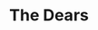 ---
title: "The Dears"
summary: "The Dears are a Canadian indie rock band from Montreal, Quebec. The band is led by the husband-and-wife duo of singer-guitarist Murray Lightburn and keyboardist Natalia Yanchak."
slug: "the-dears"
image: "the-dears.jpg"
apple_music_artist_url: "https://music.apple.com/gb/artist/the-dears/7233309"
wikipedia_url: "https://en.wikipedia.org/wiki/The_Dears"
---